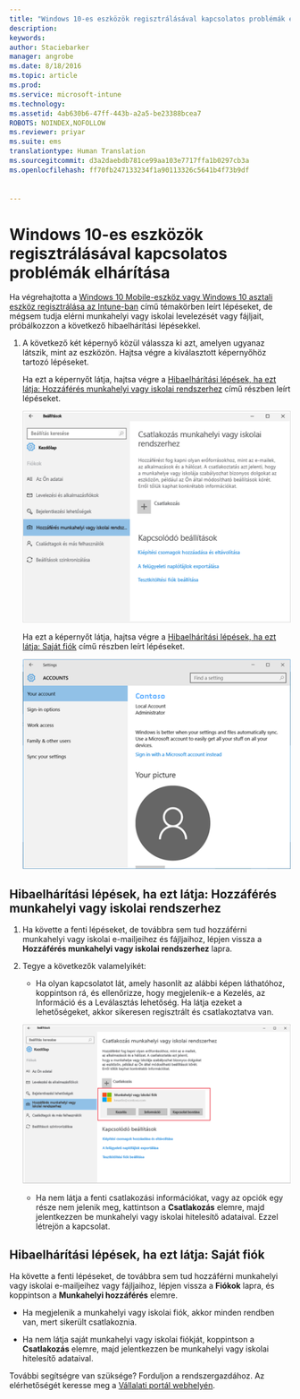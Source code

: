 ```yaml
---
title: "Windows 10-es eszközök regisztrálásával kapcsolatos problémák elhárítása | Microsoft Intune"
description: 
keywords: 
author: Staciebarker
manager: angrobe
ms.date: 8/18/2016
ms.topic: article
ms.prod: 
ms.service: microsoft-intune
ms.technology: 
ms.assetid: 4ab630b6-47ff-443b-a2a5-be23388bcea7
ROBOTS: NOINDEX,NOFOLLOW
ms.reviewer: priyar
ms.suite: ems
translationtype: Human Translation
ms.sourcegitcommit: d3a2daebdb781ce99aa103e7717ffa1b0297cb3a
ms.openlocfilehash: ff70fb247133234f1a90113326c5641b4f73b9df


---
```


# Windows 10-es eszközök regisztrálásával kapcsolatos problémák elhárítása
Ha végrehajtotta a [Windows 10 Mobile-eszköz vagy Windows 10 asztali eszköz regisztrálása az Intune-ban](enroll-your-w10-phone-or-w10-pc-windows.md) című témakörben leírt lépéseket, de mégsem tudja elérni munkahelyi vagy iskolai levelezését vagy fájljait, próbálkozzon a következő hibaelhárítási lépésekkel.

1.  A következő két képernyő közül válassza ki azt, amelyen ugyanaz látszik, mint az eszközön. Hajtsa végre a kiválasztott képernyőhöz tartozó lépéseket.

    Ha ezt a képernyőt látja, hajtsa végre a [Hibaelhárítási lépések, ha ezt látja: Hozzáférés munkahelyi vagy iskolai rendszerhez](#troubleshooting-steps-to-follow-if-you-see-access-work-or-school) című részben leírt lépéseket.

    ![settings-accounts-access-work-or-school](./media/w10-enroll-rs1-connect-to-work-or-school.png)

    Ha ezt a képernyőt látja, hajtsa végre a [Hibaelhárítási lépések, ha ezt látja: Saját fiók](#troubleshooting-steps-to-follow-if-you-see-your-account) című részben leírt lépéseket.

    ![settings-accounts-your-account](./media/W10-enroll-2-accounts-your-account.png)

## Hibaelhárítási lépések, ha ezt látja: Hozzáférés munkahelyi vagy iskolai rendszerhez

1.  Ha követte a fenti lépéseket, de továbbra sem tud hozzáférni munkahelyi vagy iskolai e-mailjeihez és fájljaihoz, lépjen vissza a **Hozzáférés munkahelyi vagy iskolai rendszerhez** lapra.

2. Tegye a következők valamelyikét:

    - Ha olyan kapcsolatot lát, amely hasonlít az alábbi képen láthatóhoz, koppintson rá, és ellenőrizze, hogy megjelenik-e a Kezelés, az Információ és a Leválasztás lehetőség. Ha látja ezeket a lehetőségeket, akkor sikeresen regisztrált és csatlakoztatva van.

    ![validate-successful-enrollment](./media/w10-enroll-rs1-validate-successful-enrollment.png)

    - Ha nem látja a fenti csatlakozási információkat, vagy az opciók egy része nem jelenik meg, kattintson a **Csatlakozás** elemre, majd jelentkezzen be munkahelyi vagy iskolai hitelesítő adataival. Ezzel létrejön a kapcsolat.

## Hibaelhárítási lépések, ha ezt látja: Saját fiók

Ha követte a fenti lépéseket, de továbbra sem tud hozzáférni munkahelyi vagy iskolai e-mailjeihez vagy fájljaihoz, lépjen vissza a **Fiókok** lapra, és koppintson a **Munkahelyi hozzáférés** elemre.

- Ha megjelenik a munkahelyi vagy iskolai fiók, akkor minden rendben van, mert sikerült csatlakoznia.

- Ha nem látja saját munkahelyi vagy iskolai fiókját, koppintson a **Csatlakozás** elemre, majd jelentkezzen be munkahelyi vagy iskolai hitelesítő adataival.

További segítségre van szüksége? Forduljon a rendszergazdához. Az elérhetőségét keresse meg a [Vállalati portál webhelyén](http://portal.manage.microsoft.com).



<!--HONumber=Aug16_HO4-->


